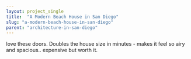 ```yaml
---
layout: project_single
title:  "A Modern Beach House in San Diego"
slug: "a-modern-beach-house-in-san-diego"
parent: "architecture-in-san-diego"
---
```

love these doors. Doubles the house size in minutes - makes it feel so airy and spacious..  expensive but worth it.